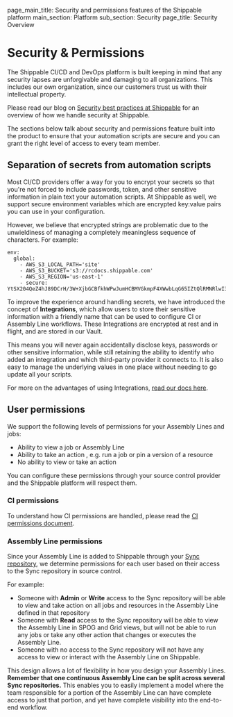 page_main_title: Security and permissions features of the Shippable platform
main_section: Platform
sub_section: Security
page_title: Security Overview

# Security & Permissions

The Shippable CI/CD and DevOps platform is built keeping in mind that any security lapses are unforgivable and damaging to all organizations. This includes our own organization, since our customers trust us with their intellectual property.

Please read our blog on [Security best practices at Shippable](http://blog.shippable.com/security-best-practices-shippable-ci-cd-devops) for an overview of how we handle security at Shippable.

The sections below talk about security and permissions feature built into the product to ensure that your automation scripts are secure and you can grant the right level of access to every team member.

## Separation of secrets from automation scripts

Most CI/CD providers offer a way for you to encrypt your secrets so that you're not forced to include passwords, token, and other sensitive information in plain text your automation scripts. At Shippable as well, we support secure environment variables which are encrypted key:value pairs you can use in your configuration.

However, we believe that encrypted strings are problematic due to the unwieldiness of managing a completely meaningless sequence of characters. For example:

```
env:
  global:
    - AWS_S3_LOCAL_PATH='site'
    - AWS_S3_BUCKET='s3://rcdocs.shippable.com'
    - AWS_S3_REGION='us-east-1'
    - secure: YtSX204QeZ4hJ89DCrH/3W+XjbGCBfkhWPwJumHCBMVGkmpF4XWwbLqG65IZtQlRMNRlwI3vsTksDhXnK3ng2nsUUBPyzxbcVI7AJMgd2tIGjGzxqcCLemel+sA+ES/2TBFyy5+mlE2/RqohUWw/xRj45nHQqEIC0xwDmQcQvFObaMjLgceI01uv7AxdLVDpOVMO2i7g7Bxwvfru3EtUVZB+siTAUn28WbCesgSFhNIZa56z+4CpYRfTQP6lfrIWlhtcsHPlb6T0rqXO3gRkaFIBgMLj5Ab/eIeHoOfcdJ/YjsV4NjCYqH/9QgMNMj46EEfcsK2IiFCyFu6X/HwCTw==

```

To improve the experience around handling secrets, we have introduced the concept of **Integrations**, which allow users to store their sensitive information with a friendly name that can be used to configure CI or Assembly Line workflows. These Integrations are encrypted at rest and in flight, and are stored in our Vault.

This means you will never again accidentally disclose keys, passwords or other sensitive information, while still retaining the ability to identify who added an integration and which third-party provider it connects to. It is also easy to manage the underlying values in one place without needing to go update all your scripts.

For more on the advantages of using Integrations, [read our docs here](/platform/integration/overview).

## User permissions

We support the following levels of permissions for your Assembly Lines and jobs:

* Ability to view a job or Assembly Line
* Ability to take an action , e.g. run a job or pin a version of a resource
* No ability to view or take an action

You can configure these permissions through your source control provider and the Shippable platform will respect them.

### CI permissions

To understand how CI permissions are handled, please read the [CI permissions document](/ci/permissions/).

### Assembly Line permissions

Since your Assembly Line is added to Shippable through your [Sync repository](/platform/workflow/resource/syncrepo), we determine permissions for each user based on their access to the Sync repository in source control.

For example:

* Someone with **Admin** or **Write** access to the Sync repository will be able to view and take action on all jobs and resources in the Assembly Line defined in that repository
* Someone with **Read** access to the Sync repository will be able to view the Assembly Line in SPOG and Grid views, but will not be able to run any jobs or take any other action that changes or executes the Assembly Line.
* Someone with no access to the Sync repository will not have any access to view or interact with the Assembly Line on Shippable.

This design allows a lot of flexibility in how you design your Assembly Lines. **Remember that one continuous Assembly Line can be split across several Sync repositories.** This enables you to easily implement a model where the team responsible for a portion of the Assembly Line can have complete access to just that portion, and yet have complete visibility into the end-to-end workflow.
